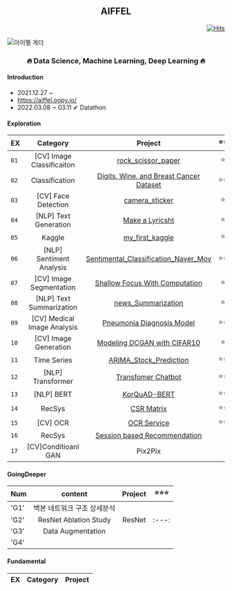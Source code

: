 <h2 align="center">  AIFFEL </h3>
  
<div align="right">

[![Hits](https://hits.seeyoufarm.com/api/count/incr/badge.svg?url=https%3A%2F%2Fgithub.com%2Fkim-seo-hyun&count_bg=%23A6D2FE&title_bg=%23555555&icon=github.svg&icon_color=%23E7E7E7&title=hits&edge_flat=false)](https://hits.seeyoufarm.com)
</div>
  
![아이펠 게더](https://user-images.githubusercontent.com/87296126/152955696-55598cd2-c7ea-42dd-83d7-d1fca5275cdd.jpg)
  
  <h3 align="center"> 🔥 Data Science, Machine Learning, Deep Learning 🔥</h3>


<h4> Introduction </h4>

- 2021.12.27 ~ <br>
- https://aiffel.oopy.io/
- 2022.03.08 ~ 03.11 ✔ Datathon

<h4> Exploration </h4>

| EX | Category | Project | ⭐⭐⭐
|---|:---:|:---:|:---:|
| `01` | [CV] Image Classificaiton | [rock_scissor_paper](https://github.com/kim-seo-hyun/Aiffel/blob/main/EXPLORATION/%5B01%5Drock_scissor_paper.ipynb) | ⭐⭐
| `02` | Classification | [Digits, Wine, and Breast Cancer Dataset](https://github.com/kim-seo-hyun/Aiffel/blob/main/EXPLORATION/%5B02%5DDigits%2C%20Wine%2C%20and%20Breast%20Cancer%20Dataset.ipynb) | ⭐⭐⭐
| `03` | [CV] Face Detection | [camera_sticker](https://github.com/kim-seo-hyun/Aiffel/blob/main/EXPLORATION/%5B03%5Dcamera_sticker.ipynb) | ⭐⭐
| `04` | [NLP] Text Generation | [Make a Lyricsht](https://github.com/kim-seo-hyun/Aiffel/blob/main/EXPLORATION/%5B04%5DMake%20a%20Lyricsht.ipynb) | ⭐⭐
| `05` | Kaggle | [my_first_kaggle](https://github.com/kim-seo-hyun/Aiffel/blob/main/EXPLORATION/%5B05%5Dmy_first_kaggle%20(1).ipynb) | ⭐⭐
| `06` | [NLP] Sentiment Analysis | [Sentimental_Classification_Naver_Mov](https://github.com/kim-seo-hyun/Aiffel/blob/main/EXPLORATION/%5B06%5DSentimental_Classification_Naver_Movie_Review..ipynb) | ⭐⭐⭐
| `07` | [CV] Image Segmentation | [Shallow Focus With Computation](https://github.com/kim-seo-hyun/Aiffel/blob/main/EXPLORATION/%5B07%5DShallow%20Focus%20With%20Computation.ipynb) | ⭐⭐
| `08` | [NLP] Text Summarization | [news_Summarization](https://github.com/kim-seo-hyun/Aiffel/blob/main/EXPLORATION/%5B08%5Dnews_Summarization.ipynb) | ⭐⭐
| `09` | [CV] Medical Image Analysis | [Pneumonia Diagnosis Model](https://github.com/kim-seo-hyun/Aiffel/blob/main/EXPLORATION/%5B09%5DPneumonia%20Diagnosis%20Model.ipynb) | ⭐⭐⭐
| `10` | [CV] Image Generation  | [Modeling DCGAN with CIFAR10](https://github.com/kim-seo-hyun/Aiffel/blob/main/EXPLORATION/%5B10%5D%20Modeling%20DCGAN%20with%20CIFAR10.ipynb) | ⭐⭐
| `11` | Time Series | [ARIMA_Stock_Prediction](https://github.com/kim-seo-hyun/Aiffel/blob/main/EXPLORATION/%5B11%5DARIMA_Stock_Prediction.ipynb) | ⭐⭐⭐
| `12` | [NLP] Transformer | [Transfomer Chatbot](https://github.com/kim-seo-hyun/Aiffel/blob/main/EXPLORATION/%5B12%5DTransfomer%20Chatbot.ipynb) | ⭐⭐⭐
| `13` | [NLP] BERT | [KorQuAD-BERT](https://github.com/kim-seo-hyun/Aiffel/blob/main/EXPLORATION/%5B13%5DKorQuAD-BERT.ipynb) | ⭐⭐⭐
| `14` | RecSys | [CSR Matrix](https://github.com/kim-seo-hyun/Aiffel/blob/main/EXPLORATION/%5B14%5DCSR%20Matrix.ipynb) | ⭐⭐⭐
| `15` | [CV] OCR | [OCR Service](https://github.com/kim-seo-hyun/Aiffel/blob/main1/EXPLORATION/%5B15%5DOCR%20Service.ipynb)| ⭐⭐⭐
| `16` | RecSys | [Session based Recommendation](https://github.com/kim-seo-hyun/Aiffel/blob/main1/EXPLORATION/%5B16%5DSession%20Based%20Recommendation.ipynb) | 
| `17` | [CV]Conditioanl GAN | Pix2Pix | 


<h4> GoingDeeper </h4>

| Num | content | Project | ⭐⭐⭐
|---|:---:|:---:|:---:|
|'G1'| 백본 네트워크 구조 상세분석 | | |
|'G2'| ResNet Ablation Study | ResNet |:---:|
|'G3'| Data Augmentation | | |
|'G4'|  |  | |



<h4> Fundamental </h4>

| EX | Category | Project
|---|:---:|:---:|

